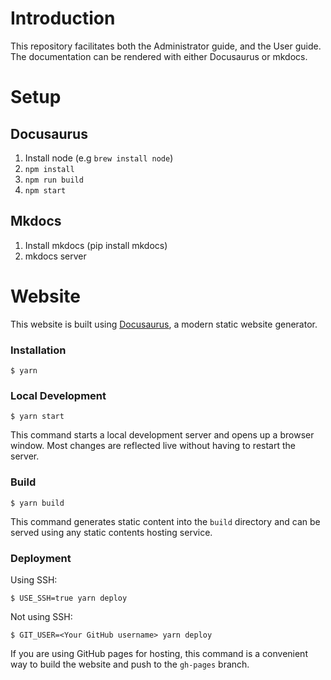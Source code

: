# Introduction
This repository facilitates both the Administrator guide, and the User guide.
The documentation can be rendered with either Docusaurus or mkdocs.

# Setup
## Docusaurus
1. Install node (e.g `brew install node`)
2. `npm install`
3. `npm run build`
4. `npm start` 
## Mkdocs
1. Install mkdocs (pip install mkdocs)
2. mkdocs server



# Website

This website is built using [Docusaurus](https://docusaurus.io/), a modern static website generator.

### Installation

```
$ yarn
```

### Local Development

```
$ yarn start
```

This command starts a local development server and opens up a browser window. Most changes are reflected live without having to restart the server.

### Build

```
$ yarn build
```

This command generates static content into the `build` directory and can be served using any static contents hosting service.

### Deployment

Using SSH:

```
$ USE_SSH=true yarn deploy
```

Not using SSH:

```
$ GIT_USER=<Your GitHub username> yarn deploy
```

If you are using GitHub pages for hosting, this command is a convenient way to build the website and push to the `gh-pages` branch.
